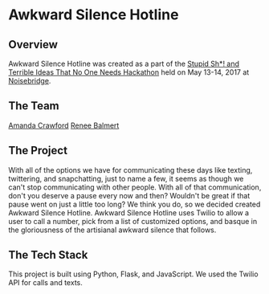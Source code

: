 # Awkward Silence Hotline

## Overview 

Awkward Silence Hotline was created as a part of the [Stupid Sh*! and Terrible Ideas 
That No One Needs Hackathon](http://stupidhackathon.github.io/) held on May 13-14, 
2017 at [Noisebridge](https://www.noisebridge.net/). 

## The Team

[Amanda Crawford](https://github.com/agerista)
[Renee Balmert](https://github.com/tremlab)

## The Project

With all of the options we have for communicating these days like texting, 
twittering, and snapchatting, just to name a few, it seems as though we can't 
stop communicating with other people. With all of that communication, don't you 
deserve a pause every now and then? Wouldn't be great if that pause went on just 
a little too long? We think you do, so we decided created Awkward Silence Hotline. 
Awkward Silence Hotline uses Twilio to allow  a user to call a number, pick from 
a list of customized options, and basque in the gloriousness of the artisianal 
awkward silence that follows.

## The Tech Stack

This project is built using Python, Flask, and JavaScript. We used the Twilio API
for calls and texts.